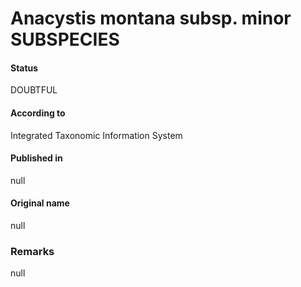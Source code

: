 # Anacystis montana subsp. minor SUBSPECIES

#### Status
DOUBTFUL

#### According to
Integrated Taxonomic Information System

#### Published in
null

#### Original name
null

### Remarks
null